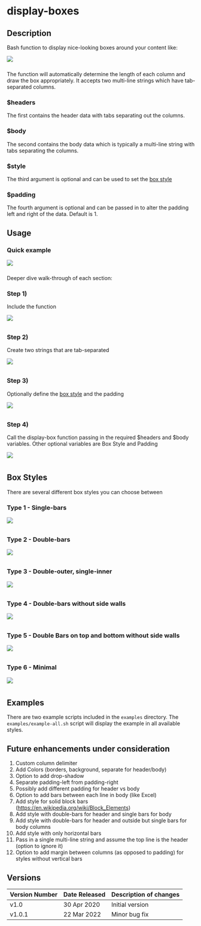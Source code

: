 # display-boxes



## Description

Bash function to display nice-looking boxes around your content like:

<img src="img/display-box-type-1.png" style="align: left; margin-bottom: 10px;">

The function will automatically determine the length of each column and draw the box appropriately. It accepts two multi-line strings which have tab-separated columns.

### $headers

The first contains the header data with tabs separating out the columns.

### $body

The second contains the body data which is typically a multi-line string with tabs separating the columns.

### $style

The third argument is optional and can be used to set the [box style](#box-styles)

### $padding

The fourth argument is optional and can be passed in to alter the padding left and right of the data. Default is 1.



## Usage

### Quick example

<img src="img/display-boxes-usage.png" style="align: left; margin-bottom: 10px;">



Deeper dive walk-through of each section:

### Step 1)

Include the function

<img src="img/display-boxes-usage-step1.png" style="align: left; margin-bottom: 10px;">



### Step 2)

Create two strings that are tab-separated

<img src="img/display-boxes-usage-step2.png" style="align: left; margin-bottom: 10px;">



### Step 3)

Optionally define the [box style](#box-styles) and the padding

<img src="img/display-boxes-usage-step3.png" style="align: left; margin-bottom: 10px;">



### Step 4)

Call the display-box function passing in the required $headers and $body variables. Other optional variables are Box Style and Padding

<img src="img/display-boxes-usage-step4.png" style="align: left; margin-bottom: 10px;">

<a name="box-styles"></a>

## Box Styles

There are several different box styles you can choose between



### Type 1 - Single-bars

<img src="img/display-box-type-1.png" style="align: left; margin-bottom: 10px;">




### Type 2 - Double-bars

<img src="img/display-box-type-2.png" style="align: left; margin-bottom: 10px;">




### Type 3 - Double-outer, single-inner

<img src="img/display-box-type-3.png" style="align: left; margin-bottom: 10px;">




### Type 4 - Double-bars without side walls

<img src="img/display-box-type-4.png" style="align: left; margin-bottom: 10px;">




### Type 5 - Double Bars on top and bottom without side walls

<img src="img/display-box-type-5.png" style="align: left; margin-bottom: 10px;">




### Type 6 - Minimal

<img src="img/display-box-type-6.png" style="align: left; margin-bottom: 10px;">



## Examples

There are two example scripts included in the `examples` directory. The `examples/example-all.sh` script will display the example in all available styles.




## Future enhancements under consideration

1. Custom column delimiter
2. Add Colors (borders, background, separate for header/body)
3. Option to add drop-shadow
4. Separate padding-left from padding-right
5. Possibly add different padding for header vs body
6. Option to add bars between each line in body (like Excel)
7. Add style for solid block bars (https://en.wikipedia.org/wiki/Block_Elements)
8. Add style with double-bars for header and single bars for body
9. Add style with double-bars for header and outside but single bars for body columns
10. Add style with only horizontal bars
11. Pass in a single multi-line string and assume the top line is the header (option to ignore it)
12. Option to add margin between columns (as opposed to padding) for styles without vertical bars



## Versions

| Version Number | Date Released | Description of changes |
| -------------- | ------------- | ---------------------- |
| v1.0           | 30 Apr 2020   | Initial version        |
| v1.0.1         | 22 Mar 2022   | Minor bug fix          |
